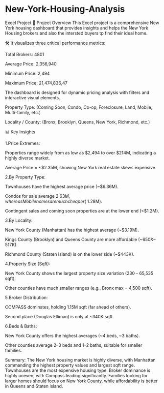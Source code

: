 # New-York-Housing-Analysis
Excel Project 📁 Project Overview This Excel project is a comprehensive New York housing dashboard that provides insights and helps the New York Housing brokers and also the intersted buyers tp find their ideal home.

🛠 It visualizes three critical performance metrics:

Total Brokers: 4801

Average Price: 2,356,940

Minimum Price: 2,494

Maximum Price: 21,474,836,47

The dashboard is designed for dynamic pricing analysis with filters and interactive visual elements.

Property Type: (Coming Soon, Condo, Co-op, Foreclosure, Land, Mobile, Multi-family, etc.)

Locality / County: (Bronx, Brooklyn, Queens, New York, Richmond, etc.)


📊 Key Insights

1.Price Extremes:

Properties range widely from as low as $2,494 to over $214M, indicating a highly diverse market.

Average Price = ~$2.35M, showing New York real estate skews expensive.

2.By Property Type:

Townhouses have the highest average price (~$6.36M).

Condos for sale average $2.63M, whereas Mobile homes are much cheaper (~$1.28M).

Contingent sales and coming soon properties are at the lower end (<$1.2M).

3.By Locality:

New York County (Manhattan) has the highest average (~$3.19M).

Kings County (Brooklyn) and Queens County are more affordable (~$650K–$517K).

Richmond County (Staten Island) is on the lower side (~$443K).

4.Property Size (Sqft):

New York County shows the largest property size variation (230 – 65,535 sqft).

Other counties have much smaller ranges (e.g., Bronx max = 4,500 sqft).

5.Broker Distribution:

COMPASS dominates, holding 1.15M sqft (far ahead of others).

Second place (Douglas Elliman) is only at ~340K sqft.

6.Beds & Baths:

New York County offers the highest averages (~4 beds, ~3 baths).

Other counties average 2–3 beds and 1–2 baths, suitable for smaller families.

Summary:
The New York housing market is highly diverse, with Manhattan commanding the highest property values and largest sqft range.
Townhouses are the most expensive housing type. 
Broker dominance is highly uneven, with Compass leading significantly.
Families looking for larger homes should focus on New York County, while affordability is better in Queens and Staten Island.
